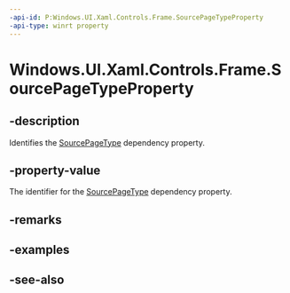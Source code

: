 ```yaml
---
-api-id: P:Windows.UI.Xaml.Controls.Frame.SourcePageTypeProperty
-api-type: winrt property
---
```


<!-- Property syntax
public Windows.UI.Xaml.DependencyProperty SourcePageTypeProperty { get; }
-->

# Windows.UI.Xaml.Controls.Frame.SourcePageTypeProperty

## -description
Identifies the [SourcePageType](frame_sourcepagetype.md) dependency property.



## -property-value
The identifier for the [SourcePageType](frame_sourcepagetype.md) dependency property.

## -remarks

## -examples

## -see-also
